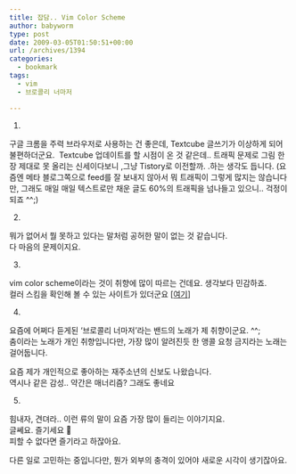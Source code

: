 ```yaml
---
title: 잡담.. Vim Color Scheme
author: babyworm
type: post
date: 2009-03-05T01:50:51+00:00
url: /archives/1394
categories:
  - bookmark
tags:
  - vim
  - 브로콜리 너마저

---
```

1.  
구글 크롬을 주력 브라우저로 사용하는 건 좋은데, Textcube 글쓰기가 이상하게 되어 불편하더군요.&nbsp; Textcube 업데이트를 할 시점이 온 것 같은데.. 트래픽 문제로 그림 한장 제대로 못 올리는 신세이다보니 ,그냥 Tistory로 이전할까. .하는 생각도 듭니다. (요즘엔 메타 블로그쪽으로 feed를 잘 보내지 않아서 뭐 트래픽이 그렇게 많지는 않습니다만, 그래도 매일 매일 텍스트로만 채운 글도 60%의 트래픽을 넘나들고 있으니.. 걱정이 되죠 ^^;)  
  
2.  
뭐가 없어서 뭘 못하고 있다는 말처럼 공허한 말이 없는 것 같습니다.  
다 마음의 문제이지요.  
  
3.  
vim color scheme이라는 것이 취향에 많이 따르는 건데요. 생각보다 민감하죠.  
컬러 스킴을 확인해 볼 수 있는 사이트가 있더군요 [<A href="http://www.cs.cmu.edu/~maverick/VimColorSchemeTest/index.html" target=_blank>여기</A>]  
  
  
4.  
요즘에 어쩌다 듣게된 &#8216;브로콜리 너마저&#8217;라는 밴드의 노래가 제 취향이군요. ^^;  
춤이라는 노래가 개인 취향입니다만, 가장 많이 알려진듯 한 앵콜 요청 금지라는 노래는 걸어둡니다.  
  
  


<DIV class="imageblock center" style="CLEAR: both; TEXT-ALIGN: center">
</DIV>

  
요즘 제가 개인적으로 좋아하는 재주소년의 신보도 나왔습니다.  
역시나 같은 감성.. 약간은 매너리즘? 그래도 좋네요  
  
  
5.  
힘내자, 견뎌라.. 이런 류의 말이 요즘 가장 많이 들리는 이야기지요.  
글쎄요. 즐기세요 🙂  
피할 수 없다면 즐기라고 하잖아요.  
  
다른 일로 고민하는 중입니다만, 뭔가 외부의 충격이 있어야 새로운 시각이 생기잖아요.
